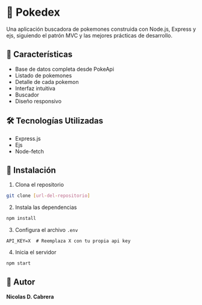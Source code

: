 # 🦬 Pokedex

Una aplicación buscadora de pokemones construida con Node.js, Express y ejs, siguiendo el patrón MVC y las mejores prácticas de desarrollo.

## 🚀 Características

- Base de datos completa desde PokeApi
- Listado de pokemones
- Detalle de cada pokemon
- Interfaz intuitiva
- Buscador
- Diseño responsivo

## 🛠️ Tecnologías Utilizadas

- Express.js
- Ejs
- Node-fetch

## 📁 Instalación

1. Clona el repositorio

```bash
git clone [url-del-repositorio]
```

2. Instala las dependencias

```bash
npm install
```

3. Configura el archivo `.env`
```env"
API_KEY=X  # Reemplaza X con tu propia api key
```

4. Inicia el servidor

```bash
npm start
```


## 👤 Autor

**Nicolas D. Cabrera**